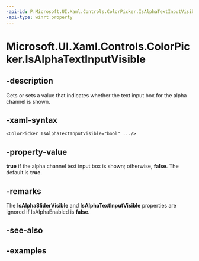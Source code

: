 ```yaml
---
-api-id: P:Microsoft.UI.Xaml.Controls.ColorPicker.IsAlphaTextInputVisible
-api-type: winrt property
---
```


<!-- Property syntax.
public bool IsAlphaTextInputVisible { get;  set; }
-->

# Microsoft.UI.Xaml.Controls.ColorPicker.IsAlphaTextInputVisible

## -description

Gets or sets a value that indicates whether the text input box for the alpha channel is shown.

## -xaml-syntax

```xaml
<ColorPicker IsAlphaTextInputVisible="bool" .../>
```

## -property-value

**true** if the alpha channel text input box is shown; otherwise, **false**. The default is **true**.

## -remarks

The **IsAlphaSliderVisible** and **IsAlphaTextInputVisible** properties are ignored if IsAlphaEnabled is **false**.

## -see-also

## -examples

